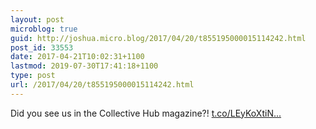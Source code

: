 ```yaml
---
layout: post
microblog: true
guid: http://joshua.micro.blog/2017/04/20/t855195000015114242.html
post_id: 33553
date: 2017-04-21T10:02:31+1100
lastmod: 2019-07-30T17:41:18+1100
type: post
url: /2017/04/20/t855195000015114242.html
---
```

Did you see us in the Collective Hub magazine?! [t.co/LEyKoXtiN...](https://t.co/LEyKoXtiNX)
